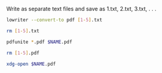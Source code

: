
Write as separate text files and save
as 1.txt, 2.txt, 3.txt, . . .

```bash
lowriter --convert-to pdf [1-5].txt

rm [1-5].txt

pdfunite *.pdf $NAME.pdf

rm [1-5].pdf

xdg-open $NAME.pdf
```

